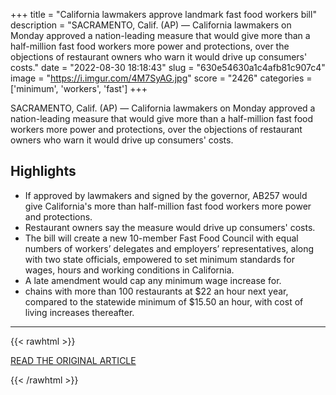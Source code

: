 +++
title = "California lawmakers approve landmark fast food workers bill"
description = "SACRAMENTO, Calif. (AP) — California lawmakers on Monday approved a nation-leading measure that would give more than a half-million fast food workers more power and protections, over the objections of restaurant owners who warn it would drive up consumers' costs."
date = "2022-08-30 18:18:43"
slug = "630e54630a1c4afb81c907c4"
image = "https://i.imgur.com/4M7SyAG.jpg"
score = "2426"
categories = ['minimum', 'workers', 'fast']
+++

SACRAMENTO, Calif. (AP) — California lawmakers on Monday approved a nation-leading measure that would give more than a half-million fast food workers more power and protections, over the objections of restaurant owners who warn it would drive up consumers' costs.

## Highlights

- If approved by lawmakers and signed by the governor, AB257 would give California's more than half-million fast food workers more power and protections.
- Restaurant owners say the measure would drive up consumers' costs.
- The bill will create a new 10-member Fast Food Council with equal numbers of workers’ delegates and employers’ representatives, along with two state officials, empowered to set minimum standards for wages, hours and working conditions in California.
- A late amendment would cap any minimum wage increase for.
- chains with more than 100 restaurants at $22 an hour next year, compared to the statewide minimum of $15.50 an hour, with cost of living increases thereafter.

---

{{< rawhtml >}}
  <p class="article-category">
    <a target="_blank" href="https://apnews.com/article/california-minimum-wage-government-and-politics-business-d05084d8a3ab978b02c8c8aef2d2b7ba">READ THE ORIGINAL ARTICLE</a>
  </p>
{{< /rawhtml >}}
